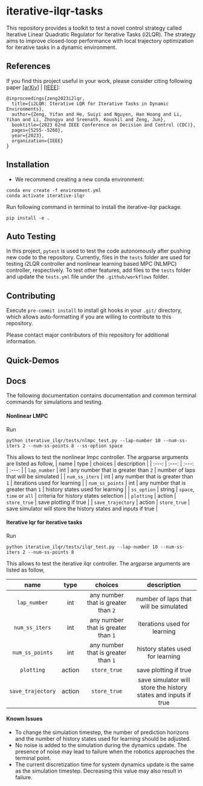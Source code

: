 iterative-ilqr-tasks
==========

This repository provides a toolkit to test a novel control strategy called Iterative Linear Quadratic Regulator for Iterative Tasks (i2LQR). The strategy aims to improve closed-loop performance with local trajectory optimization for iterative tasks in a dynamic environment.


## References
If you find this project useful in your work, please consider citing following paper [[arXiv]](https://arxiv.org/abs/2302.14246) | [[IEEE]](https://ieeexplore.ieee.org/document/10383960):
```
@inproceedings{zeng2023i2lqr,
  title={i2LQR: Iterative LQR for Iterative Tasks in Dynamic Environments},
  author={Zeng, Yifan and He, Suiyi and Nguyen, Han Hoang and Li, Yihan and Li, Zhongyu and Sreenath, Koushil and Zeng, Jun},
  booktitle={2023 62nd IEEE Conference on Decision and Control (CDC)},
  pages={5255--5260},
  year={2023},
  organization={IEEE}
}
```

## Installation
* We recommend creating a new conda environment:
```
conda env create -f environment.yml
conda activate iterative-ilqr
```

Run following command in terminal to install the iterative-ilqr package.
```
pip install -e .
```

## Auto Testing

In this project, `pytest` is used to test the code autonomously after pushing new code to the repository. Currently, files in the `tests` folder are used for testing i2LQR controller and nonlinear learning based MPC (NLMPC) controller, respectively. To test other features, add files to the `tests` folder and update the `tests.yml` file under the `.github/workflows` folder.

## Contributing
Execute `pre-commit install` to install git hooks in your `.git/` directory, which allows auto-formatting if you are willing to contribute to this repository.

Please contact major contributors of this repository for additional information.

## Quick-Demos

## Docs
The following documentation contains documentation and common terminal commands for simulations and testing.

#### Nonlinear LMPC
Run
```
python iterative_ilqr/tests/nlmpc_test.py --lap-number 10 --num-ss-iters 2 --num-ss-points 8 --ss-option space
```
This allows to test the nonlinear lmpc controller. The argparse arguments are listed as follow,
| name | type | choices | description |
| :---: | :---: | :---: | :---: |
| `lap_number` | int | any number that is greater than `2` | number of laps that will be simulated |
| `num_ss_iters` | int | any number that is greater than `1` | iterations used for learning |
| `num_ss_points` | int | any number that is greater than `1` | history states used for learning |
| `ss_option` | string | `space`, `time` or `all` | criteria for history states selection |
|   `plotting`   | action |               `store_true`                |                    save plotting if true                     |
|   `save_trajectory`   | action |               `store_true`                |                    save simulator will store the history states and inputs if true                     |


#### Iterative lqr for iterative tasks
Run
```
python iterative_ilqr/tests/ilqr_test.py --lap-number 10 --num-ss-iters 2 --num-ss-points 8
```

This allows to test the iterative ilqr controller. The argparse arguments are listed as follow,

| name | type | choices | description |
| :---: | :---: | :---: | :---: |
| `lap_number` | int | any number that is greater than `2` | number of laps that will be simulated |
| `num_ss_iters` | int | any number that is greater than `1` | iterations used for learning |
| `num_ss_points` | int | any number that is greater than `1` | history states used for learning |
|   `plotting`   | action |               `store_true`                |                    save plotting if true                     |
|   `save_trajectory`   | action |               `store_true`                |                    save simulator will store the history states and inputs if true                     |

#### Known Issues
- To change the simulation timestep, the number of prediction horizons and the number of history states used for learning should be adjusted.
- No noise is added to the simulation during the dynamics update. The presence of noise may lead to failure when the robotics approaches the terminal point.
- The current discretization time for system dynamics update is the same as the simulation timestep. Decreasing this value may also result in failure.
